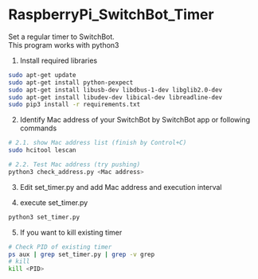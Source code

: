 # RaspberryPi_SwitchBot_Timer

Set a regular timer to SwitchBot.  
This program works with python3

1.  Install required libraries

```bash
sudo apt-get update
sudo apt-get install python-pexpect
sudo apt-get install libusb-dev libdbus-1-dev libglib2.0-dev
sudo apt-get install libudev-dev libical-dev libreadline-dev
sudo pip3 install -r requirements.txt
```

2.  Identify Mac address of your SwitchBot by SwitchBot app or following commands

```bash
# 2.1. show Mac address list (finish by Control+C)
sudo hcitool lescan

# 2.2. Test Mac address (try pushing)
python3 check_address.py <Mac address>
```

3.  Edit set_timer.py and add Mac address and execution interval

4.  execute set_timer.py

```bash
python3 set_timer.py
```

5.  If you want to kill existing timer

```bash
# Check PID of existing timer
ps aux | grep set_timer.py | grep -v grep
# kill
kill <PID>
```
